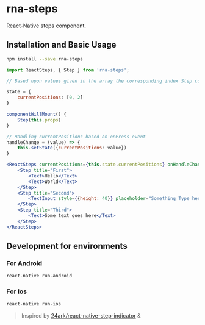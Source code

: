 # rna-steps

React-Native steps component.

## Installation and Basic Usage

```bash
npm install --save rna-steps
```

```jsx
import ReactSteps, { Step } from 'rna-steps';

// Based upon values given in the array the corresponding index Step component will be expanded.  

state = {
    currentPositions: [0, 2]
}

componentWillMount() {
    Step(this.props)
}

// Handling currentPositions based on onPress event
handleChange = (value) => {
    this.setState({currentPositions: value})
}

<ReactSteps currentPositions={this.state.currentPositions} onHandleChange={this.handleChange}>
    <Step title="First">
        <Text>Hello</Text>
        <Text>World</Text>
    </Step>
    <Step title="Second">
        <TextInput style={{height: 40}} placeholder="Something Type here"/>
    </Step>
    <Step title="Third">
        <Text>Some text goes here</Text>
    </Step>
</ReactSteps>
```

## Development for environments 
### For Android
```bash
react-native run-android
```

### For Ios
```bash
react-native run-ios
```

> Inspired by [24ark/react-native-step-indicator](https://github.com/24ark/react-native-step-indicator) &